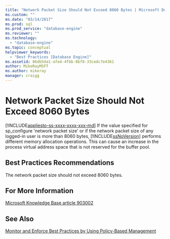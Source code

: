 ```yaml
---
title: "Network Packet Size Should Not Exceed 8060 Bytes | Microsoft Docs"
ms.custom: ""
ms.date: "03/14/2017"
ms.prod: sql
ms.prod_service: "database-engine"
ms.reviewer: ""
ms.technology: 
  - "database-engine"
ms.topic: conceptual
helpviewer_keywords: 
  - "Best Practices [Database Engine]"
ms.assetid: 86db5da1-afe4-4fbb-8bf8-33cedc7e4361
author: MikeRayMSFT
ms.author: mikeray
manager: craigg
---
```

# Network Packet Size Should Not Exceed 8060 Bytes
[!INCLUDE[appliesto-ss-xxxx-xxxx-xxx-md](../../includes/appliesto-ss-xxxx-xxxx-xxx-md.md)]
  If the value specified for sp_configure 'network packet size' or if the network packet size of any logged-in user is more than 8060 bytes, [!INCLUDE[ssNoVersion](../../includes/ssnoversion-md.md)] performs different memory allocation operations. This can cause an increase in the process virtual address space that is not reserved for the buffer pool.  
  
## Best Practices Recommendations  
 The network packet size should not exceed 8060 bytes.  
  
## For More Information  
 [Microsoft Knowledge Base article 903002](http://go.microsoft.com/fwlink/?linkid=117749)  
  
## See Also  
 [Monitor and Enforce Best Practices by Using Policy-Based Management](../../relational-databases/policy-based-management/monitor-and-enforce-best-practices-by-using-policy-based-management.md)  
  
  
